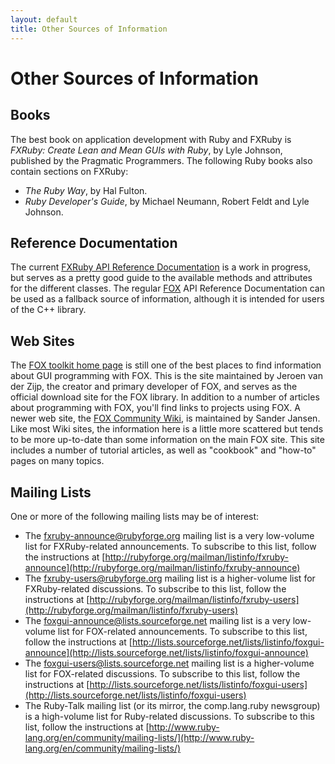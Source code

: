 ```yaml
---
layout: default
title: Other Sources of Information
---
```


Other Sources of Information
============================

Books
-----

The best book on application development with Ruby and FXRuby is _FXRuby: Create Lean and Mean GUIs with Ruby_,
by Lyle Johnson, published by the Pragmatic Programmers. The following Ruby books also contain sections on FXRuby:

 * _The Ruby Way_, by Hal Fulton.
 * _Ruby Developer's Guide_, by Michael Neumann, Robert Feldt and Lyle Johnson.

Reference Documentation
-----------------------

The current [FXRuby API Reference Documentation](http://www.fxruby.org/doc/api) is a work in progress, but serves as a pretty good guide to the available
methods and attributes for the different classes. The regular [FOX](http://www.fox-toolkit.org/) API Reference Documentation can be used as a fallback
source of information, although it is intended for users of the C++ library.

Web Sites
---------

The [FOX toolkit home page](http://www.fox-toolkit.org/)
is still one of the best places to find information about GUI programming
with FOX. This is the site maintained by Jeroen van der Zijp, the creator
and primary developer of FOX, and serves as the official download site for
the FOX library. In addition to a number of articles about programming
with FOX, you'll find links to projects using FOX. A newer web site,
the [FOX Community Wiki](http://www.fox-toolkit.net/), is
maintained by Sander Jansen. Like most Wiki sites, the information here is
a little more scattered but tends to be more up-to-date than some
information on the main FOX site. This site includes a number of tutorial
articles, as well as "cookbook" and "how-to" pages on many
topics.

Mailing Lists
-------------

One or more of the following mailing lists may be of interest:

 * The fxruby-announce@rubyforge.org mailing list is a very
   low-volume list for FXRuby-related announcements. To subscribe to this
   list, follow the instructions at [http://rubyforge.org/mailman/listinfo/fxruby-announce](http://rubyforge.org/mailman/listinfo/fxruby-announce)
 * The fxruby-users@rubyforge.org mailing list is a
   higher-volume list for FXRuby-related discussions. To subscribe to
   this list, follow the instructions at [http://rubyforge.org/mailman/listinfo/fxruby-users](http://rubyforge.org/mailman/listinfo/fxruby-users)
 * The foxgui-announce@lists.sourceforge.net mailing list is a very
   low-volume list for FOX-related announcements. To subscribe to this
   list, follow the instructions at [http://lists.sourceforge.net/lists/listinfo/foxgui-announce](http://lists.sourceforge.net/lists/listinfo/foxgui-announce)
 * The foxgui-users@lists.sourceforge.net mailing list is a
   higher-volume list for FOX-related discussions. To subscribe to this
   list, follow the instructions at [http://lists.sourceforge.net/lists/listinfo/foxgui-users](http://lists.sourceforge.net/lists/listinfo/foxgui-users)
 * The Ruby-Talk mailing list (or its mirror, the
   comp.lang.ruby newsgroup) is a high-volume list for Ruby-related
   discussions. To subscribe to this list, follow the instructions at
   [http://www.ruby-lang.org/en/community/mailing-lists/](http://www.ruby-lang.org/en/community/mailing-lists/)
